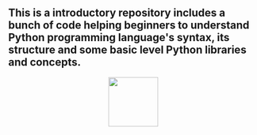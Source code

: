 ## This is a introductory repository includes a bunch of code helping beginners to understand Python programming language's syntax, its structure and some basic level Python libraries and concepts.

<div id="header" align="center">
  <img src="https://seeklogo.com/images/P/python-logo-A32636CAA3-seeklogo.com.png" width="100"/>
</div>
